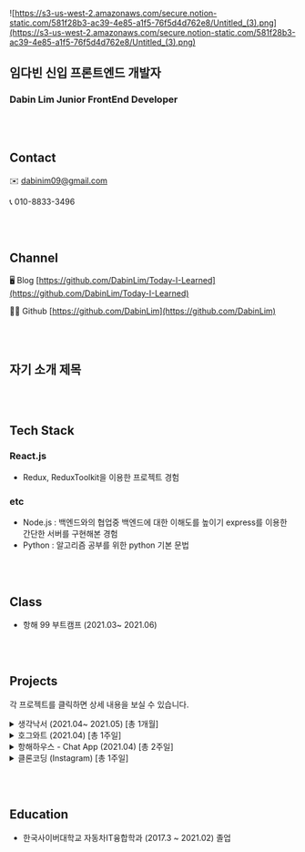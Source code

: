 ![https://s3-us-west-2.amazonaws.com/secure.notion-static.com/581f28b3-ac39-4e85-a1f5-76f5d4d762e8/Untitled_(3).png](https://s3-us-west-2.amazonaws.com/secure.notion-static.com/581f28b3-ac39-4e85-a1f5-76f5d4d762e8/Untitled_(3).png)

## 임다빈 신입 프론트엔드 개발자
### Dabin Lim Junior FrontEnd Developer

<br><br>

## Contact

✉️ dabinim09@gmail.com

📞 010-8833-3496


<br><br>

## Channel

🖥️ Blog [https://github.com/DabinLim/Today-I-Learned](https://github.com/DabinLim/Today-I-Learned)

👨‍💻 Github [https://github.com/DabinLim](https://github.com/DabinLim)


<br><br>

## 자기 소개 제목 



<br><br>


## Tech Stack

### React.js
- Redux, ReduxToolkit을 이용한 프로젝트 경험


### etc
- Node.js : 백엔드와의 협업중 백엔드에 대한 이해도를 높이기 express를 이용한 간단한 서버를 구현해본 경험
- Python : 알고리즘 공부를 위한 python 기본 문법


<br><br>


## Class

- 항해 99 부트캠프 (2021.03~ 2021.06)


<br><br>

## Projects 

각 프로젝트를 클릭하면 상세 내용을 보실 수 있습니다.
<details>
<summary>생각낙서 (2021.04~ 2021.05) [총 1개월]</summary>
<div>       

- Github Repository : [https://github.com/DabinLim/mind_bookshelf](https://github.com/DabinLim/mind_bookshelf)
    - **프론트엔드 개발 (2021.04~2021.05) [1개월]**
        - 사용한 기술 스택 : React.js
        - 팀구성 : 디자인 1명, 프론트엔드 개발자3명(본인포함), 백엔드 개발자 3명
        - 프로젝트 소개 : 유저 230명 가입
        - 어려웠던 점 : 다양한 유저들의 피드백을 받았는데 
        - 해결방식
        - 웹사이트 [https://thinknote.us/](https://thinknote.online/)

</div>
</details>

<details>
<summary>호그와트 (2021.04) [총 1주일]</summary>
<div>       
 
- Github Repository : [https://github.com/DabinLim/Hogwarts](https://github.com/DabinLim/Hogwarts)
    - **프론트엔드 및 백엔드 개발 (2021.04) [1주일]**
        - 사용한 기술 스택 : React.js, Node.js(express)
        - 팀구성 : 본인
        - 세부 내용 : 가볍게 노드에 대한 기초지식을 공부한다는 생각으로 진행한 프로젝트로 백엔드와의 협업에서 이해도를 조금이나마 높이고자 express를 활용하여 백과 프론트를 구현하였습니다.
        - 어려웠던 점 : 카드가 돌아가거나 질문을 선택했을때 다음 질문으로 넘어가는 
        - 해결방식 :

</div>
</details>

<details>
<summary>항해하우스 - Chat App (2021.04) [총 2주일]</summary>
<div>       
 
- Github Repository : [https://github.com/DabinLim/Hanghaehouse_front](https://github.com/DabinLim/Hanghaehouse_front)
    - **프론트엔드 개발 (2021.04) [1주일]**
        - 사용한 기술 스택 : React.js, WebSocket
        - 팀구성 : 프론트엔드 2명, 백엔드 3명
        - 세부 내용 : 실시간 양방향 통신에 대한 이해도를 높이기 위해 채팅어플을 구현해보았습니다.
        - 어려웠던 점 : 
        - 해결방식 :

</div>
</details>

<details>
<summary>클론코딩 (Instagram) [총 1주일]</summary>
<div>       
 
- Github Repository : [https://github.com/DabinLim/Clone_coding](https://github.com/DabinLim/Clone_coding)
    - **프론트엔드 개발 (2021.04) [1주일]**
        - 사용한 기술 스택 : React.js
        - 팀구성 : 프론트엔드 2명, 백엔드 3명
        - 세부 내용 : 실시간 양방향 통신에 대한 이해도를 높이기 위해 채팅어플을 구현해보았습니다.
        - 어려웠던 점 : 
        - 해결방식 :

</div>
</details>

<br><br>


## Education

- 한국사이버대학교 자동차IT융합학과 (2017.3 ~ 2021.02) 졸업

